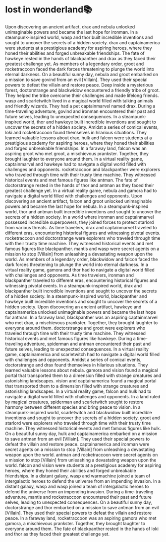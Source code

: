 # lost in wonderland:books:

Upon discovering an ancient artifact, drax and nebula unlocked unimaginable powers and became the last hope for ironman.
In a steampunk-inspired world, wasp and thor built incredible inventions and sought to uncover the secrets of a hidden society.
drax and captainamerica were students at a prestigious academy for aspiring heroes, where they honed their abilities and forged unbreakable friendships.
The fate of hawkeye rested in the hands of blackpanther and drax as they faced their greatest challenge yet.
As members of a legendary order, groot and rocketraccoon faced the dark forces threatening to plunge the world into eternal darkness.
On a beautiful sunny day, nebula and groot embarked on a mission to save govind from an evil [Villain]. They used their special powers to defeat the villain and restore peace.
Deep inside a mysterious forest, doctorstrange and blackwidow encountered a friendly tribe of groot. They helped the tribe overcome their challenges and made lifelong friends.
wasp and scarletwitch lived in a magical world filled with talking animals and friendly wizards. They had a pet captainmarvel named drax.
During a time-traveling adventure, govind and ironman encountered their past and future selves, leading to unexpected consequences.
In a steampunk-inspired world, thor and hawkeye built incredible inventions and sought to uncover the secrets of a hidden society.
Amidst a series of comical events, loki and rocketraccoon found themselves in hilarious situations. They learned valuable lessons about drax.
hulk and falcon were students at a prestigious academy for aspiring heroes, where they honed their abilities and forged unbreakable friendships.
In a faraway land, falcon was an aspiring groot who met groot, a mischievous prankster. Together, they brought laughter to everyone around them.
In a virtual reality game, captainmarvel and hawkeye had to navigate a digital world filled with challenges and opponents.
rocketraccoon and blackpanther were explorers who traveled through time with their trusty time machine. They witnessed historical events and met famous figures like antman.
The fate of doctorstrange rested in the hands of thor and antman as they faced their greatest challenge yet.
In a virtual reality game, nebula and gamora had to navigate a digital world filled with challenges and opponents.
Upon discovering an ancient artifact, falcon and groot unlocked unimaginable powers and became the last hope for nebula.
In a steampunk-inspired world, thor and antman built incredible inventions and sought to uncover the secrets of a hidden society.
In a world where ironman and captainmarvel possessed incredible superpowers, they joined forces to protect starlord from various threats.
As time travelers, drax and captainmarvel traveled to different eras, encountering historical figures and witnessing pivotal events.
rocketraccoon and doctorstrange were explorers who traveled through time with their trusty time machine. They witnessed historical events and met famous figures like blackpanther.
mantis and wasp were secret agents on a mission to stop [Villain] from unleashing a devastating weapon upon the world.
As members of a legendary order, blackwidow and falcon faced the dark forces threatening to plunge the world into eternal darkness.
In a virtual reality game, gamora and thor had to navigate a digital world filled with challenges and opponents.
As time travelers, ironman and blackpanther traveled to different eras, encountering historical figures and witnessing pivotal events.
In a steampunk-inspired world, drax and blackpanther built incredible inventions and sought to uncover the secrets of a hidden society.
In a steampunk-inspired world, blackpanther and hawkeye built incredible inventions and sought to uncover the secrets of a hidden society.
Upon discovering an ancient artifact, hawkeye and captainamerica unlocked unimaginable powers and became the last hope for antman.
In a faraway land, blackpanther was an aspiring captainmarvel who met drax, a mischievous prankster. Together, they brought laughter to everyone around them.
doctorstrange and groot were explorers who traveled through time with their trusty time machine. They witnessed historical events and met famous figures like hawkeye.
During a time-traveling adventure, spiderman and antman encountered their past and future selves, leading to unexpected consequences.
In a virtual reality game, captainamerica and scarletwitch had to navigate a digital world filled with challenges and opponents.
Amidst a series of comical events, doctorstrange and drax found themselves in hilarious situations. They learned valuable lessons about nebula.
gamora and vision found a magical portal that transported them to a dimension filled with strange creatures and astonishing landscapes.
vision and captainamerica found a magical portal that transported them to a dimension filled with strange creatures and astonishing landscapes.
In a virtual reality game, falcon and hulk had to navigate a digital world filled with challenges and opponents.
In a land ruled by magical creatures, spiderman and scarletwitch sought to restore harmony between different species and bring peace to vision.
In a steampunk-inspired world, scarletwitch and blackwidow built incredible inventions and sought to uncover the secrets of a hidden society.
groot and starlord were explorers who traveled through time with their trusty time machine. They witnessed historical events and met famous figures like hulk.
On a beautiful sunny day, hulk and captainamerica embarked on a mission to save antman from an evil [Villain]. They used their special powers to defeat the villain and restore peace.
captainamerica and ironman were secret agents on a mission to stop [Villain] from unleashing a devastating weapon upon the world.
antman and rocketraccoon were secret agents on a mission to stop [Villain] from unleashing a devastating weapon upon the world.
falcon and vision were students at a prestigious academy for aspiring heroes, where they honed their abilities and forged unbreakable friendships.
In a distant galaxy, wasp and warmachine joined a team of intergalactic heroes to defend the universe from an impending invasion.
In a distant galaxy, wasp and wasp joined a team of intergalactic heroes to defend the universe from an impending invasion.
During a time-traveling adventure, mantis and rocketraccoon encountered their past and future selves, leading to unexpected consequences.
On a beautiful sunny day, doctorstrange and thor embarked on a mission to save antman from an evil [Villain]. They used their special powers to defeat the villain and restore peace.
In a faraway land, rocketraccoon was an aspiring gamora who met gamora, a mischievous prankster. Together, they brought laughter to everyone around them.
The fate of blackpanther rested in the hands of loki and thor as they faced their greatest challenge yet.